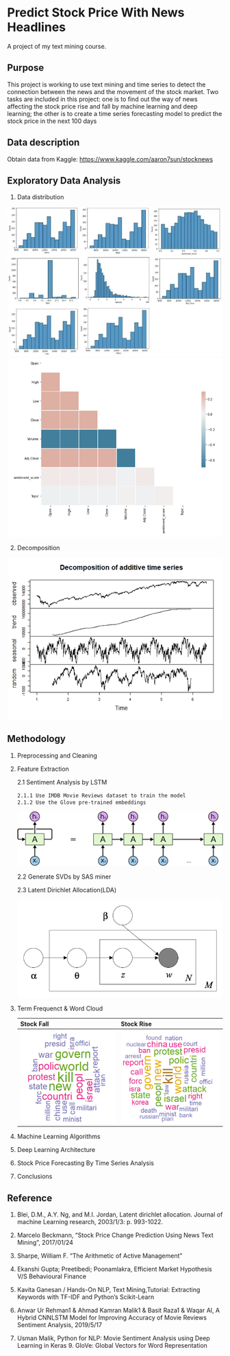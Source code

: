 # Predict Stock Price With News Headlines
A project of my text mining course. 
## Purpose 
This project is working to use text mining and time series to detect the connection between the news and the movement of the stock market. Two tasks are included in this project: one is to find out the way of news affecting the stock price rise and fall by machine learning and deep learning; the other is to create a time series forecasting model to predict the stock price in the next 100 days
## Data description
Obtain data from Kaggle: https://www.kaggle.com/aaron7sun/stocknews

## Exploratory Data Analysis
1. Data distribution

![](Pictures/Distribution.jpg)   ![](Pictures/Correlation.png)

2. Decomposition 

![](Pictures/Decomposition.jpeg)


## Methodology
1. Preprocessing and Cleaning

2. Feature Extraction

    2.1 Sentiment Analysis by LSTM 
    
       2.1.1 Use IMDB Movie Reviews dataset to train the model
       2.1.2 Use the Glove pre-trained embeddings

      ![](Pictures/LSTM.png)

    2.2 Generate SVDs by SAS miner 

    2.3 Latent Dirichlet Allocation(LDA) 
    
    ![](Pictures/LDA.png)

3. Term Frequenct & Word Cloud


   | Stock Fall      | Stock Rise   |
   |------------|-------------|
   | ![](Pictures/Wordcloud%20for%20label%200.png) | ![](Pictures/wordcloud%20for%20label%201.png)|


4. Machine Learning Algorithms

5. Deep Learning Architecture 
   
6. Stock Price Forecasting By Time Series Analysis 

7. Conclusions 


## Reference
1. Blei, D.M., A.Y. Ng, and M.I. Jordan, Latent dirichlet allocation. Journal of machine Learning research, 2003/1/3: p. 993-1022.

2. Marcelo Beckmann, “Stock Price Change Prediction Using News Text Mining”, 2017/01/24 

3. Sharpe, William F. “The Arithmetic of Active Management” 

4. Ekanshi Gupta; Preetibedi; Poonamlakra, Efficient Market Hypothesis V/S Behavioural Finance 

5. Kavita Ganesan / Hands-On NLP, Text Mining,Tutorial: Extracting Keywords with TF-IDF and Python’s Scikit-Learn

6. Anwar Ur Rehman1 & Ahmad Kamran Malik1 & Basit Raza1 & Waqar Al, A Hybrid CNNLSTM Model for Improving Accuracy of Movie Reviews Sentiment Analysis, 2019/5/17

7. Usman Malik, Python for NLP: Movie Sentiment Analysis using Deep Learning in Keras 9. GloVe: Global Vectors for Word Representation
